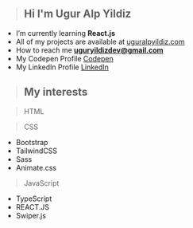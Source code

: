 > <h2 align="left">Hi I'm Ugur Alp Yildiz</h2>

- I’m currently learning **React.js**
- All of my projects are available at <a href="https://uguralpyildiz.com">uguralpyildiz.com</a>
- How to reach me **uguryildizdev@gmail.com**
- My Codepen Profile <a href="https://codepen.io/nvite8008">Codepen</a>
- My LinkedIn Profile <a href="www.linkedin.com/in/uguralpyildiz/">LinkedIn</a>

> <h2 align="left">My interests</h2>

> HTML<br>
 
> CSS
  - Bootstrap
  - TailwindCSS
  - Sass
  - Animate.css
> JavaScript
  - TypeScript
  - REACT.JS 
  - Swiper.js


